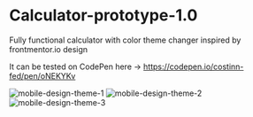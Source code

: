 # Calculator-prototype-1.0
Fully functional calculator with color theme changer inspired by frontmentor.io design

It can be tested on CodePen here -> https://codepen.io/costinn-fed/pen/oNEKYKv

![mobile-design-theme-1](https://user-images.githubusercontent.com/103998434/194880454-ace4cace-416d-4c98-adf0-728a2d42006c.jpg)
![mobile-design-theme-2](https://user-images.githubusercontent.com/103998434/194880460-e0ffdcb8-5730-412e-a4bf-d0c82de85b48.jpg)
![mobile-design-theme-3](https://user-images.githubusercontent.com/103998434/194880461-fa7f214c-e58f-4e10-aa43-5f7ba3983fa0.jpg)
